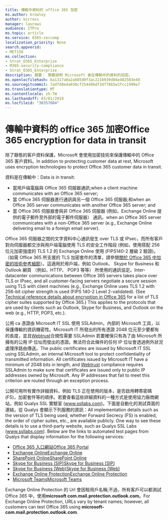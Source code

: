 ```yaml
---
title: 傳輸中資料的 office 365 加密
ms.author: krowley
author: kccross
manager: laurawi
audience: ITPro
ms.topic: article
ms.service: O365-seccomp
localization_priority: None
search.appverid:
- MET150
ms.collection:
- Strat_O365_Enterprise
- M365-security-compliance
- Strat_O365_Enterprise
description: 摘要： 簡要說明 Microsoft 會在傳輸中的資料的加密。
ms.openlocfilehash: ba1317a0a2a685d0f3ac2216939d04e402503e49
ms.sourcegitcommit: 7adfd8eda038cf25449bdf3df78b5e2fcc1999e7
ms.translationtype: MT
ms.contentlocale: zh-TW
ms.lasthandoff: 03/01/2019
ms.locfileid: "30357604"
---
```

# <a name="office-365-encryption-for-data-in-transit"></a><span data-ttu-id="59664-103">傳輸中資料的 office 365 加密</span><span class="sxs-lookup"><span data-stu-id="59664-103">Office 365 encryption for data in transit</span></span>

<span data-ttu-id="59664-104">除了靜態的客戶資料保護，Microsoft 會使用加密技術來保護傳輸中的 Office 365 客戶資料。</span><span class="sxs-lookup"><span data-stu-id="59664-104">In addition to protecting customer data at rest, Microsoft uses encryption technologies to protect Office 365 customer data in transit.</span></span> 

<span data-ttu-id="59664-105">資料是在傳輸中：</span><span class="sxs-lookup"><span data-stu-id="59664-105">Data is in transit:</span></span>

- <span data-ttu-id="59664-106">當用戶端電腦與 Office 365 伺服器通訊;</span><span class="sxs-lookup"><span data-stu-id="59664-106">when a client machine communicates with an Office 365 server;</span></span>
- <span data-ttu-id="59664-107">當 Office 365 伺服器進行通訊與另一個 Office 365 伺服器;和</span><span class="sxs-lookup"><span data-stu-id="59664-107">when an Office 365 server communicates with another Office 365 server; and</span></span>
- <span data-ttu-id="59664-108">當 Office 365 伺服器會與非 Office 365 伺服器 (例如，Exchange Online 提供的電子郵件至外部的電子郵件伺服器） 通訊。</span><span class="sxs-lookup"><span data-stu-id="59664-108">when an Office 365 server communicates with a non-Office 365 server (e.g., Exchange Online delivering email to a foreign email server).</span></span>

<span data-ttu-id="59664-p101">Office 365 伺服器之間的文字資料中心通訊發生 over TLS 或 IPsec，而所有客戶對向伺服器都交涉與用戶端電腦使用 TLS 的安全工作階段 (例如，使用搭配 256 位元加密強度的 TLS 1.2 的 Exchange Online 使用 (FIPS140-2 層級 2 驗證)。（如需 Office 365 所支援的 TLS 加密套件的清單，請參閱[關於 Office 365 中加密的技術參考細節](https://support.office.com/article/Technical-reference-details-about-encryption-in-Office-365-862CBE93-4268-4EF9-BA79-277545ECF221)）。這適用於用戶端，例如 Outlook、 Skype for Business 和 Outlook 網頁 （例如，HTTP、 POP3 等等） 所使用的通訊協定。</span><span class="sxs-lookup"><span data-stu-id="59664-p101">Inter-datacenter communications between Office 365 servers takes place over TLS or IPsec, and all customer-facing servers negotiate a secure session using TLS with client machines (e.g., Exchange Online uses TLS 1.2 with 256-bit cipher strength is used (FIPS 140-2 Level 2-validated). (See [Technical reference details about encryption in Office 365](https://support.office.com/article/Technical-reference-details-about-encryption-in-Office-365-862CBE93-4268-4EF9-BA79-277545ECF221) for a list of TLS cipher suites supported by Office 365.) This applies to the protocols that are used by clients such as Outlook, Skype for Business, and Outlook on the web (e.g., HTTP, POP3, etc.).</span></span>

<span data-ttu-id="59664-p102">公用 ca 憑證由 Microsoft IT SSL 使用 SSLAdmin，內部的 Microsoft 工具，以保護傳輸的資訊機密性。Microsoft IT 所發出的所有憑證 2048 位元至少要都有的長度，並且[Webtrust](http://www.webtrust.org/homepage-documents/item70372.pdf)合規性需要 SSLAdmin 若要確保只有為了由 Microsoft 所擁有的公用 IP 位址而發出的憑證。無法符合此條件的任何 IP 位址會透過例外狀況處理序路由傳送。</span><span class="sxs-lookup"><span data-stu-id="59664-p102">The public certificates are issued by Microsoft IT SSL using SSLAdmin, an internal Microsoft tool to protect confidentiality of transmitted information. All certificates issued by Microsoft IT have a minimum of 2048 bits in length, and [Webtrust](http://www.webtrust.org/homepage-documents/item70372.pdf) compliance requires SSLAdmin to make sure that certificates are issued only to public IP addresses owned by Microsoft. Any IP addresses that fail to meet this criterion are routed through an exception process.</span></span>

<span data-ttu-id="59664-p103">公開可用所有實作詳細資料，例如 TLS 正在使用的版本，是否啟用轉寄密碼 (FS)，加密套件等的順序。若要查看這些詳細資料的一種方式是使用協力廠商網站，例如 Qualys SSL 實驗室 (www.ssllabs.com)。下面是自動化的測試頁面的連結，從 Qualys 會顯示下列服務的資訊：</span><span class="sxs-lookup"><span data-stu-id="59664-p103">All implementation details such as the version of TLS being used, whether Forward Secrecy (FS) is enabled, the order of cipher suites, etc., are available publicly. One way to see these details is to use a third-party website, such as Qualys SSL Labs (www.ssllabs.com). Below are the links to automated test pages from Qualys that display information for the following services:</span></span>

- [<span data-ttu-id="59664-117">Office 365 入口網站</span><span class="sxs-lookup"><span data-stu-id="59664-117">Office 365 Portal</span></span>](https://www.ssllabs.com/ssltest/analyze.html?d=portal.office.com&hideResults=on)
- [<span data-ttu-id="59664-118">Exchange Online</span><span class="sxs-lookup"><span data-stu-id="59664-118">Exchange Online</span></span>](https://www.ssllabs.com/ssltest/analyze.html?d=outlook.office365.com&hideResults=on)
- [<span data-ttu-id="59664-119">SharePoint Online</span><span class="sxs-lookup"><span data-stu-id="59664-119">SharePoint Online</span></span>](https://www.ssllabs.com/ssltest/analyze.html?d=microsoft-my.sharepoint.com&hideResults=on)
- [<span data-ttu-id="59664-120">Skype for Business (SIP)</span><span class="sxs-lookup"><span data-stu-id="59664-120">Skype for Business (SIP)</span></span>](https://www.ssllabs.com/ssltest/analyze.html?d=sipdir.online.lync.com)
- [<span data-ttu-id="59664-121">Skype for Business (Web)</span><span class="sxs-lookup"><span data-stu-id="59664-121">Skype for Business (Web)</span></span>](https://www.ssllabs.com/ssltest/analyze.html?d=webdir.online.lync.com&hideResults=on)
- [<span data-ttu-id="59664-122">Exchange Online Protection</span><span class="sxs-lookup"><span data-stu-id="59664-122">Exchange Online Protection</span></span>](https://ssl-tools.net/mailservers/microsoft-com.mail.protection.outlook.com)
- [<span data-ttu-id="59664-123">Microsoft Teams</span><span class="sxs-lookup"><span data-stu-id="59664-123">Microsoft Teams</span></span>](https://www.ssllabs.com/ssltest/analyze.html?d=teams.microsoft.com&latest)

<span data-ttu-id="59664-124">Exchange Online Protection 的 Url 會因租用戶名稱;不過，所有客戶可以都測試 Office 365 中，使用**microsoft com.mail.protection.outlook.com**。</span><span class="sxs-lookup"><span data-stu-id="59664-124">For Exchange Online Protection, URLs vary by tenant names; however, all customers can test Office 365 using **microsoft-com.mail.protection.outlook.com**.</span></span>
